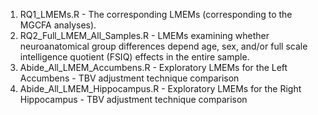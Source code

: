 1. RQ1_LMEMs.R - The corresponding LMEMs (corresponding to the MGCFA analyses).  
2. RQ2_Full_LMEM_All_Samples.R - LMEMs examining whether neuroanatomical group differences depend age, sex, and/or full scale intelligence quotient (FSIQ) effects in the entire sample. 
3. Abide_All_LMEM_Accumbens.R - Exploratory LMEMs for the Left Accumbens - TBV adjustment technique comparison
4. Abide_All_LMEM_Hippocampus.R - Exploratory LMEMs for the Right Hippocampus - TBV adjustment technique comparison

